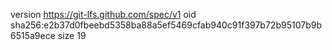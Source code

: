 version https://git-lfs.github.com/spec/v1
oid sha256:e2b37d0fbeebd5358ba88a5ef5469cfab940c91f397b72b95107b9b6515a9ece
size 19
